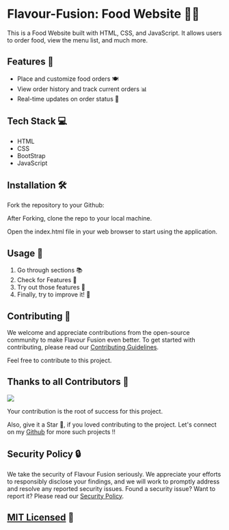 
# Flavour-Fusion: Food Website 🍔🥗

This is a Food Website built with HTML, CSS, and JavaScript. It allows users to order food, view the menu list, and much more.

## Features 🌟

- Place and customize food orders 🍽️
- View order history and track current orders 📊
- Real-time updates on order status 🚚

## Tech Stack 💻

- HTML
- CSS
- BootStrap
- JavaScript

## Installation 🛠️

Fork the repository to your Github:


After Forking, clone the repo to your local machine.

Open the index.html file in your web browser to start using the application.

## Usage 🚀
1. Go through sections 📚
2. Check for Features 🧐
3. Try out those features 🎉
4. Finally, try to improve it! 🌱

## Contributing 🤝

We welcome and appreciate contributions from the open-source community to make Flavour Fusion even better. 
To get started with contributing, please read our [Contributing Guidelines](CONTRIBUTING.md).

Feel free to contribute to this project. 

## Thanks to all Contributors 💪

  <img src="https://contrib.rocks/image?repo=c4coderandcreator/Flavour-Fusion" />

Your contribution is the root of success for this project.

Also, give it a Star 🌟, if you loved contributing to the project. 
Let's connect on my [Github](https://github.com/c4coderandcreator) for more such projects !!

## Security Policy 🔒

We take the security of Flavour Fusion seriously. We appreciate your efforts to responsibly disclose your findings, 
and we will work to promptly address and resolve any reported security issues.
Found a security issue? Want to report it? Please read our [Security Policy](SECURITY.md).

## [MIT Licensed](https://github.com/c4coderandcreator/Flavour-Fusion/blob/main/LICENSE) 📜


